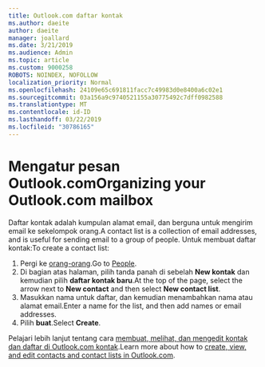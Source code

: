 ```yaml
---
title: Outlook.com daftar kontak
ms.author: daeite
author: daeite
manager: joallard
ms.date: 3/21/2019
ms.audience: Admin
ms.topic: article
ms.custom: 9000258
ROBOTS: NOINDEX, NOFOLLOW
localization_priority: Normal
ms.openlocfilehash: 24109e65c691811facc7c49983d0e8400a6c02e1
ms.sourcegitcommit: 03a156a9c9740521155a30775492c7dff0982588
ms.translationtype: MT
ms.contentlocale: id-ID
ms.lasthandoff: 03/22/2019
ms.locfileid: "30786165"
---
```

# <a name="organizing-your-outlookcom-mailbox"></a><span data-ttu-id="66d43-102">Mengatur pesan Outlook.com</span><span class="sxs-lookup"><span data-stu-id="66d43-102">Organizing your Outlook.com mailbox</span></span>

<span data-ttu-id="66d43-103">Daftar kontak adalah kumpulan alamat email, dan berguna untuk mengirim email ke sekelompok orang.</span><span class="sxs-lookup"><span data-stu-id="66d43-103">A contact list is a collection of email addresses, and is useful for sending email to a group of people.</span></span> <span data-ttu-id="66d43-104">Untuk membuat daftar kontak:</span><span class="sxs-lookup"><span data-stu-id="66d43-104">To create a contact list:</span></span>

1. <span data-ttu-id="66d43-105">Pergi ke [orang-orang](https://outlook.live.com/people/).</span><span class="sxs-lookup"><span data-stu-id="66d43-105">Go to [People](https://outlook.live.com/people/).</span></span>
1. <span data-ttu-id="66d43-106">Di bagian atas halaman, pilih tanda panah di sebelah **New kontak** dan kemudian pilih **daftar kontak baru**.</span><span class="sxs-lookup"><span data-stu-id="66d43-106">At the top of the page, select the arrow next to **New contact** and then select **New contact list**.</span></span>
1. <span data-ttu-id="66d43-107">Masukkan nama untuk daftar, dan kemudian menambahkan nama atau alamat email.</span><span class="sxs-lookup"><span data-stu-id="66d43-107">Enter a name for the list, and then add names or email addresses.</span></span>
1. <span data-ttu-id="66d43-108">Pilih **buat**.</span><span class="sxs-lookup"><span data-stu-id="66d43-108">Select **Create**.</span></span>

<span data-ttu-id="66d43-109">Pelajari lebih lanjut tentang cara [membuat, melihat, dan mengedit kontak dan daftar di Outlook.com kontak](https://support.office.com/article/5b909158-036e-4820-92f7-2a27f57b9f01).</span><span class="sxs-lookup"><span data-stu-id="66d43-109">Learn more about how to [create, view, and edit contacts and contact lists in Outlook.com](https://support.office.com/article/5b909158-036e-4820-92f7-2a27f57b9f01).</span></span>
